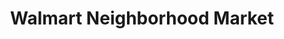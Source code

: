 ---
title: "Walmart Neighborhood Market"
url: /myrtle-beach/walmart-neighborhood-market-walton-drive/
shop: supermarket
---